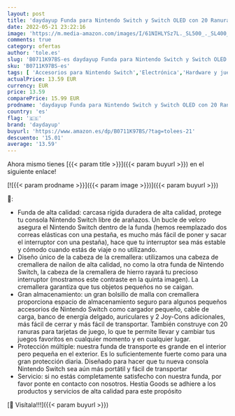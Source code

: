 ```yaml
---
layout: post
title: 'daydayup Funda para Nintendo Switch y Switch OLED con 20 Ranuras para Tarjetas de Juego - Funda Rígido de Almacenamiento en Material para Consola y Accesorios de Nintendo Switch'
date: 2022-05-21 23:22:16
image: 'https://m.media-amazon.com/images/I/61NIHLYSz7L._SL500_._SL400_.jpg'
comments: true
category: ofertas
author: 'tole.es'
slug: 'B0711K97BS-es daydayup Funda para Nintendo Switch y Switch OLED con 20...'
sku: 'B0711K97BS-es'
tags: [ 'Accesorios para Nintendo Switch','Electrónica','Hardware y juegos para Nintendo Switch','Videojuegos','daydayup','nintendo','🇪🇸', ]
actualPrice: 13.59 EUR
currency: EUR
price: 13.59
comparePrice: 15.99 EUR
prodname: 'daydayup Funda para Nintendo Switch y Switch OLED con 20 Ranuras para Tarjetas de Juego - Funda Rígido de Almacenamiento en Material para Consola y Accesorios de Nintendo Switch'
country: 'es'
flag: '🇪🇸'
brand: 'daydayup'
buyurl: 'https://www.amazon.es/dp/B0711K97BS/?tag=tolees-21'
descuento: '15.01'
average: '13.59'
---
```


Ahora mismo tienes [{{< param title >}}]({{< param buyurl >}}) en el siguiente enlace!

[![{{< param prodname >}}]({{< param image >}})]({{< param buyurl >}})

🔎:

- Funda de alta calidad: carcasa rígida duradera de alta calidad, protege tu consola Nintendo Switch libre de arañazos. Un bucle de velcro asegura el Nintendo Switch dentro de la funda (hemos reemplazado dos correas elásticas con una pestaña, es mucho más fácil de poner y sacar el interruptor con una pestaña), hace que tu interruptor sea más estable y cómodo cuando estás de viaje o no utilizando.
- Diseño único de la cabeza de la cremallera: utilizamos una cabeza de cremallera de nailon de alta calidad, no como la otra funda de Nintendo Switch, la cabeza de la cremallera de hierro rayará tu precioso interruptor (mostramos este contraste en la quinta imagen). La cremallera garantiza que tus objetos pequeños no se caigan.
- Gran almacenamiento: un gran bolsillo de malla con cremallera proporciona espacio de almacenamiento seguro para algunos pequeños accesorios de Nintendo Switch como cargador pequeño, cable de carga, banco de energía delgado, auriculares y 2 Joy-Cons adicionales, más fácil de cerrar y más fácil de transportar. También construye con 20 ranuras para tarjetas de juego, lo que te permite llevar y cambiar tus juegos favoritos en cualquier momento y en cualquier lugar.
- Protección múltiple: nuestra funda de transporte es grande en el interior pero pequeña en el exterior. Es lo suficientemente fuerte como para una gran protección diaria. Diseñado para hacer que tu nueva consola Nintendo Switch sea aún más portátil y fácil de transportar
- Servicio: si no estás completamente satisfecho con nuestra funda, por favor ponte en contacto con nosotros. Hestia Goods se adhiere a los productos y servicios de alta calidad para este propósito

[🛒 Visítala!!!]({{< param buyurl >}})
